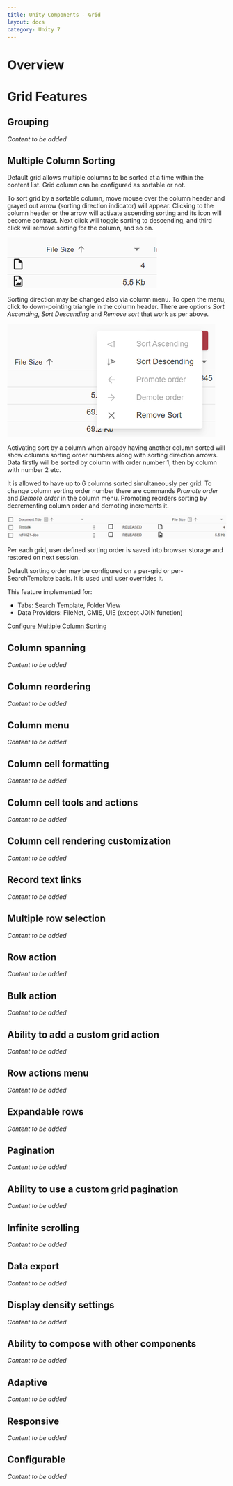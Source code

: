 ```yaml
---
title: Unity Components - Grid
layout: docs
category: Unity 7
---
```

# Overview

# Grid Features

## Grouping  
*Content to be added*

## Multiple Column Sorting

Default grid allows multiple columns to be sorted at a time within the content list. Grid column can be configured as sortable or not.

To sort grid by a sortable column, move mouse over the column header and grayed out arrow (sorting direction indicator) will appear. Clicking to the column header or the arrow will activate ascending sorting and its icon will become contrast. Next click will toggle sorting to descending, and third click will remove sorting for the column, and so on.

![react_multiple-column-sorting-arrow](grid/images/multicolumnsort_react_arrow.png) 

Sorting direction may be changed also via column menu. To open the menu, click to down-pointing triangle in the column header. There are options _Sort Ascending_, _Sort Descending_ and _Remove sort_ that work as per above. 

![react_multiple-column-sorting-menu](grid/images/multicolumnsort_react_menu.png) 

Activating sort by a column when already having another column sorted will show columns sorting order numbers along with sorting direction arrows. Data firstly will be sorted by column with order number 1, then by column with number 2 etc.  

It is allowed to have up to 6 columns sorted simultaneously per grid. To change column sorting order number there are commands _Promote order_ and _Demote order_ in the column menu. Promoting reorders sorting by decrementing column order and demoting increments it. 

![react_multiple-column-sorting-order](grid/images/multicolumnsort_react_order.png) 

Per each grid, user defined sorting order is saved into browser storage and restored on next session. 

Default sorting order may be configured on a per-grid or per-SearchTemplate basis. It is used until user overrides it.

This feature implemented for:

- Tabs: Search Template, Folder View
- Data Providers: FileNet, CMIS, UIE (except JOIN function) 

[Configure Multiple Column Sorting](../configuration/grids.md)

## Column spanning 
*Content to be added*

## Column reordering
*Content to be added*

## Column menu
*Content to be added*

## Column cell formatting 
*Content to be added*

## Column cell tools and actions 
*Content to be added*

## Column cell rendering customization
*Content to be added*

## Record text links
*Content to be added*
 
## Multiple row selection
*Content to be added*
	
## Row action	
*Content to be added*

## Bulk action 
*Content to be added*

## Ability to add a custom grid action 
*Content to be added*

## Row actions menu 
*Content to be added*

## Expandable rows
*Content to be added*

## Pagination
*Content to be added*
	
## Ability to use a custom grid pagination 
*Content to be added*

## Infinite scrolling
*Content to be added*
	
## Data export 
*Content to be added*

## Display density settings
*Content to be added*
 
## Ability to compose with other components 
*Content to be added*

## Adaptive
*Content to be added*

## Responsive
*Content to be added*
	
## Configurable 
*Content to be added*


